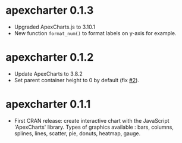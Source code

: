 apexcharter 0.1.3
==================

* Upgraded ApexCharts.js to 3.10.1
* New function `format_num()` to format labels on y-axis for example.



apexcharter 0.1.2
==================

* Update ApexCharts to 3.8.2
* Set parent container height to 0 by default (fix [#2](https://github.com/dreamRs/apexcharter/issues/2)).



apexcharter 0.1.1
==================

* First CRAN release: create interactive chart with the JavaScript 'ApexCharts' library. Types of graphics available : bars, columns, splines, lines, scatter, pie, donuts, heatmap, gauge.

